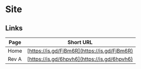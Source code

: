 # Site

## Links

Page  | Short URL
------|----------
Home  | [https://is.gd/FjBm6R](https://is.gd/FjBm6R)
Rev A | [https://is.gd/6hpvh6](https://is.gd/6hpvh6)
